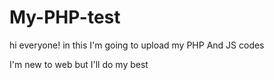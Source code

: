 # My-PHP-test
hi everyone!
in this I'm going to upload my PHP And JS codes

I'm new to web but I'll do my best

